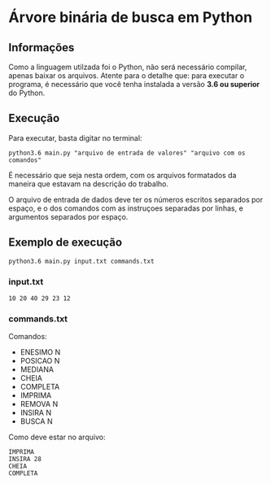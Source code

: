 # Árvore binária de busca em Python
## Informações

Como a linguagem utilzada foi o Python, não será necessário compilar, apenas baixar os arquivos.
Atente para o detalhe que: para executar o programa, é necessário que você tenha instalada a versão **3.6 ou superior** do Python. 

## Execução

Para executar, basta digitar no terminal:

```
python3.6 main.py "arquivo de entrada de valores" "arquivo com os comandos"
```

É necessário que seja nesta ordem, com os arquivos formatados da maneira que estavam na descrição do trabalho.

O arquivo de entrada de dados deve ter os números escritos separados por espaço, e o dos comandos com as instruçoes separadas por linhas, e argumentos separados por espaço.

## Exemplo de execução
```
python3.6 main.py input.txt commands.txt
```
### input.txt

```
10 20 40 29 23 12
```

### commands.txt

Comandos:
* ENESIMO N
* POSICAO N
* MEDIANA
* CHEIA
* COMPLETA
* IMPRIMA
* REMOVA N
* INSIRA N
* BUSCA N

Como deve estar no arquivo:

```
IMPRIMA
INSIRA 28
CHEIA
COMPLETA
```
